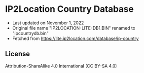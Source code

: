 # IP2Location Country Database

- Last updated on November 1, 2022
- Original file name "IP2LOCATION-LITE-DB1.BIN" renamed to "ipcountrydb.bin"
- Fetched from https://lite.ip2location.com/database/ip-country

## License

Attribution-ShareAlike 4.0 International (CC BY-SA 4.0)
